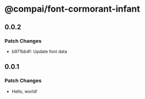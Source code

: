 # @compai/font-cormorant-infant

## 0.0.2

### Patch Changes

- b971bb4f: Update font data

## 0.0.1

### Patch Changes

- Hello, world!
